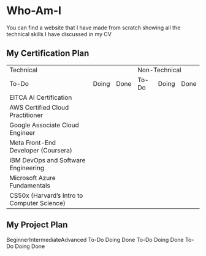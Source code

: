 # Who-Am-I
You can find a website that I have made from scratch showing all the technical skills I have discussed in my CV

<h2>My Certification Plan</h2>
<table>
  <tr><td colspan=3>Technical</td><td colspan=3>Non-Technical</td></tr>
  <tr>
    <td>To-Do</td>
    <td>Doing</td>
    <td>Done</td>
    <td>To-Do</td>
    <td>Doing</td>
    <td>Done</td>
  </tr>
  <tr>
    <td>EITCA AI Certification</td>
    <td></td>
    <td></td>
    <td></td><td></td><td></td>
  </tr>
  <tr>
    <td>AWS Certified Cloud Practitioner</td>
    <td></td>
    <td></td>
    <td></td><td></td><td></td>
  </tr>
  <tr>
    <td>Google Associate Cloud Engineer</td>
    <td></td>
    <td></td>
    <td></td><td></td><td></td>
  </tr>
  <tr>
    <td>Meta Front-End Developer (Coursera)</td>
    <td></td>
    <td></td>
    <td></td><td></td><td></td>
  </tr>
  <tr>
    <td>IBM DevOps and Software Engineering</td>
    <td></td>
    <td></td>
    <td></td><td></td><td></td>
  </tr>
  <tr>
    <td>Microsoft Azure Fundamentals</td>
    <td></td>
    <td></td>
    <td></td><td></td><td></td>
  </tr>
  <tr>
    <td>CS50x (Harvard’s Intro to Computer Science)</td>
    <td></td>
    <td></td>
    <td></td><td></td><td></td>
  </tr>
</table>

<h2>My Project Plan</h2>
  <tr><td colspan=3>Beginner</td><td colspan=3>Intermediate</td><td colspan=3>Advanced</td></tr>
  <tr>
    <td>To-Do</td>
    <td>Doing</td>
    <td>Done</td>
    <td>To-Do</td>
    <td>Doing</td>
    <td>Done</td>
    <td>To-Do</td>
    <td>Doing</td>
    <td>Done</td>
  </tr>
